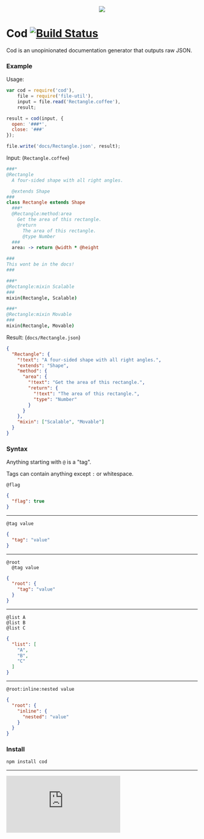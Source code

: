 <p align="center">
  <img src="http://i.imgur.com/Owgsb3R.jpg"/>
</p>

# Cod [![Build Status](https://drone.io/github.com/namuol/cod/status.png)](https://drone.io/github.com/namuol/cod/latest)

Cod is an unopinionated documentation generator that outputs raw JSON.

### Example

Usage:

```js
var cod = require('cod'),
    file = require('file-util'),
    input = file.read('Rectangle.coffee'),
    result;

result = cod(input, {
  open: '###*',
  close: '###'
});

file.write('docs/Rectangle.json', result);
```

Input: (`Rectangle.coffee`)

```coffee
###*
@Rectangle
  A four-sided shape with all right angles.

  @extends Shape
###
class Rectangle extends Shape
  ###*
  @Rectangle:method:area
    Get the area of this rectangle.
    @return
      The area of this rectangle.
      @type Number
  ###
  area: -> return @width * @height

###
This wont be in the docs!
###

###*
@Rectangle:mixin Scalable
###
mixin(Rectangle, Scalable)

###*
@Rectangle:mixin Movable
###
mixin(Rectangle, Movable)
```

Result: (`docs/Rectangle.json`)

```json
{
  "Rectangle": {
    "!text": "A four-sided shape with all right angles.",
    "extends": "Shape",
    "method": {
      "area": {
        "!text": "Get the area of this rectangle.",
        "return": {
          "!text": "The area of this rectangle.",
          "type": "Number"
        }
      }
    },
    "mixin": ["Scalable", "Movable"]
  }
}
```

### Syntax

Anything starting with `@` is a "tag".

Tags can contain anything except `:` or whitespace.

```
@flag
```

```json
{
  "flag": true
}
```

----

```
@tag value
```


```json
{
  "tag": "value"
}
```

----

```
@root
  @tag value
```

```json
{
  "root": {
    "tag": "value"
  }
}
```

----

```
@list A
@list B
@list C
```

```json
{
  "list": [
    "A",
    "B",
    "C"
  ]
}
```

----

```
@root:inline:nested value
```

```json
{
  "root": {
    "inline": {
      "nested": "value"
    }
  }
}
```

### Install

```bash
npm install cod
```

---

[![Analytics](https://ga-beacon.appspot.com/UA-33247419-2/cod/README.md)](https://github.com/igrigorik/ga-beacon)
